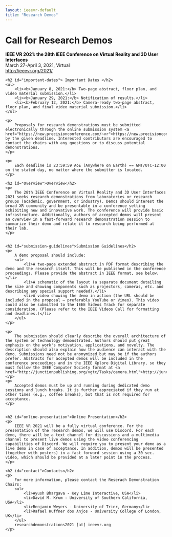 ```yaml
---
layout: ieeevr-default
title: "Research Demos"
---
```


<div>
    <h1 id="cfp-demos"> Call for Research Demos</h1>
    <p>
        <strong style="color: black">IEEE VR 2021: the 28th IEEE Conference on Virtual Reality and 3D User Interfaces</strong><br /> March 27-April 3, 2021, Virtual
        <br />
        <a href="http://ieeevr.org/2021/">http://ieeevr.org/2021/</a>
    </p>

    <h2 id="important-dates"> Important Dates </h2>
    <ul>
        <li><b>January 8, 2021:</b> Two-page abstract, floor plan, and video material submission.</li>
        <li><b>January 29, 2021:</b> Notification of results.</li>
        <li><b>February 12, 2021:</b> Camera-ready two-page abstract, floor plan, and final video material submission.</li>
    </ul>

    <p>
        Proposals for research demonstrations must be submitted electronically through the online submission system <a href="https://new.precisionconference.com/~vr">https://new.precisionconference.com/~vr</a> by the given deadline. Interested contributors are encouraged to contact the chairs with any questions or to discuss potential demonstrations.
    </p>

    <p>
        Each deadline is 23:59:59 AoE (Anywhere on Earth) == GMT/UTC-12:00 on the stated day, no matter where the submitter is located.
    </p>

    <h2 id="Overview">Overview</h2>
    <p>
        The 28th IEEE Conference on Virtual Reality and 3D User Interfaces 2021 seeks research demonstrations from laboratories or research groups (academic, government, or industry). Demos should interest the broad XR community and be presentable in a conference setting exhibiting new and innovative work. The conference will provide basic infrastructure. Additionally, authors of accepted demos will present an overview in a fast-forward research demonstration session to summarize their demo and relate it to research being performed at their lab.
    </p>


    <h2 id="submission-guidelines">Submission Guidelines</h2>
    <p>
        A demo proposal should include:
        <ul>
            <li>A two-page extended abstract in PDF format describing the demo and the research itself. This will be published in the conference proceedings. Please provide the abstract in IEEE format, see below.</li>
            <li>A schematic of the layout (a separate document detailing the size and showing components such as projectors, cameras, etc. and describing any special support needed).</li>
            <li>A video showing the demo in action (the URL should be included in the proposal – preferably YouTube or Vimeo). This video could also be submitted to the IEEE Videos Track for separate consideration. (Please refer to the IEEE Videos Call for formatting and deadlines.)</li>
        </ul>
    </p>

    <p>
        The submission should clearly describe the overall architecture of the system or technology demonstrated. Authors should put great emphasis on the work's motivation, applications, and novelty. The description should also explain how the audience can interact with the demo. Submissions need not be anonymized but may be if the authors prefer. Abstracts for accepted demos will be included in the conference proceedings and in the IEEE Xplore Digital Library, so they must follow the IEEE Computer Society format at <a href="http://junctionpublishing.org/vgtc/Tasks/camera.html">http://junctionpublishing.org/vgtc/Tasks/camera.html</a>.
    </p>
    <p>
        Accepted demos must be up and running during dedicated demo sessions and lunch breaks. It is further appreciated if they run at other times (e.g., coffee breaks), but that is not required for acceptance.
    </p>


    <h2 id="online-presentation">Online Presentation</h2>
    <p>
        IEEE VR 2021 will be a fully virtual conference. For the presentation of the research demos, we will use Discord. For each demo, there will be a text channel for discussions and a multimedia channel to present live demos using the video conferencing capabilities of Discord. We will require you to present your demo as a live demo in case of acceptance. In addition, demos will be presented (together with posters) in a fast forward session using a 30 sec. video, which should be provided at a later point in the process.
    </p>

    <h2 id="contact">Contacts</h2>
    <p>
        For more information, please contact the Reserach Demonstration Chairs:
        <ul>
            <li>Ayush Bhargava - Key Lime Interactive, USA</li>
            <li>David M. Krum - University of Southern California, USA</li>
            <li>Benjamin Weyers - University of Trier, Germany</li>
            <li>Rafael Kuffner dos Anjos - University College of London, UK</li>
        </ul>
        researchdemonstrations2021 [at] ieeevr.org
    </p>



</div>
